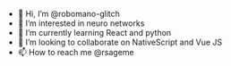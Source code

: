 - 👋 Hi, I’m @robomano-glitch
- 👀 I’m interested in neuro networks
- 🌱 I’m currently learning React and python 
- 💞️ I’m looking to collaborate on NativeScript and Vue JS
- 📫 How to reach me @rsageme

<!---
robomano-glitch/robomano-glitch is a ✨ special ✨ repository because its `README.md` (this file) appears on your GitHub profile.
You can click the Preview link to take a look at your changes.
--->
